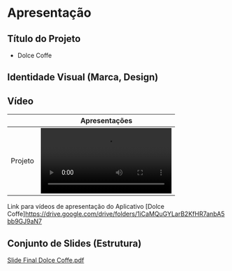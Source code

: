 # Apresentação

## Título do Projeto

 * Dolce Coffe 

## Identidade Visual (Marca, Design)

## Vídeo

| 	|   Apresentações    |
|:---:  | :---: |
|  Projeto  | <video src="https://github.com/ICEI-PUC-Minas-PMV-ADS/pmv-ads-2024-1-e4-proj-infra-t5-pmv-ads-2024-1-e4-proj-infra-t5-grupo04-Dolce-Coffe/assets/93801572/923dd1dd-2b15-4e9a-a3f1-2c13c3c7ad84"> |

Link para vídeos de apresentação do Aplicativo [Dolce Coffe]https://drive.google.com/drive/folders/1iCaMQuGYLarB2KfHR7anbA5bb9GJ9aN7



## Conjunto de Slides (Estrutura)

[Slide Final Dolce Coffe.pdf](https://github.com/user-attachments/files/15894657/Slide.Final.Dolce.Coffe.pdf)

